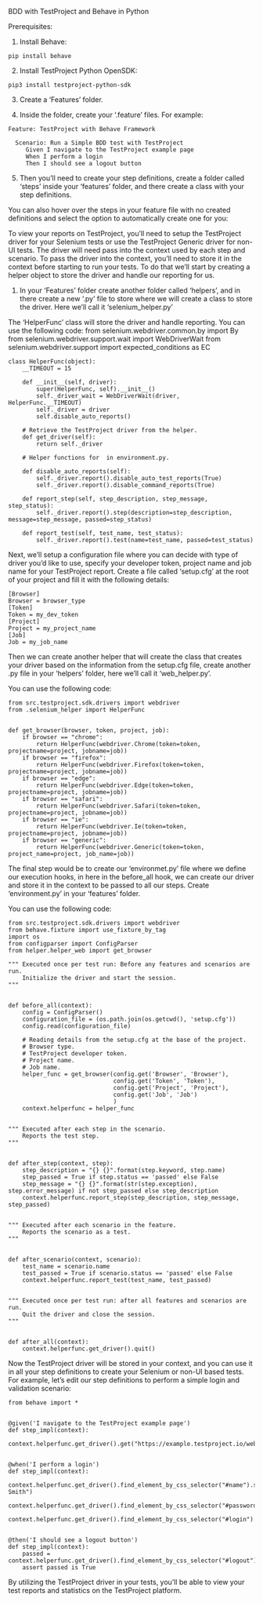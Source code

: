 BDD with TestProject and Behave in Python

Prerequisites:

1.	Install Behave:
```
pip install behave
```

2.	Install TestProject Python OpenSDK:
```
pip3 install testproject-python-sdk
```

3.	Create a ‘Features’ folder.
 
4.	Inside the folder, create your ‘.feature’ files. For example:
```
Feature: TestProject with Behave Framework

  Scenario: Run a Simple BDD test with TestProject
     Given I navigate to the TestProject example page
     When I perform a login
     Then I should see a logout button
```
 
5.	Then you’ll need to create your step definitions, create a folder called ‘steps’ inside your ‘features’ folder, and there create a class with your step definitions.
 
You can also hover over the steps in your feature file with no created definitions and select the option to automatically create one for you:
 
To view your reports on TestProject, you’ll need to setup the TestProject driver for your Selenium tests or use the TestProject Generic driver for non-UI tests.
The driver will need pass into the context used by each step and scenario.
To pass the driver into the context, you’ll need to store it in the context before starting to run your tests.
To do that we’ll start by creating a helper object to store the driver and handle our reporting for us.
1.	In your ‘Features’  folder create another folder called ‘helpers’, and in there create a new ‘.py’ file to store where we will create a class to store the driver. Here we’ll call it ‘selenium_helper.py’
 
The ‘HelperFunc’ class will store the driver and handle reporting.
You can use the following code:
from selenium.webdriver.common.by import By
from selenium.webdriver.support.wait import WebDriverWait
from selenium.webdriver.support import expected_conditions as EC

```
class HelperFunc(object):
    __TIMEOUT = 15

    def __init__(self, driver):
        super(HelperFunc, self).__init__()
        self._driver_wait = WebDriverWait(driver, HelperFunc.__TIMEOUT)
        self._driver = driver
        self.disable_auto_reports()

    # Retrieve the TestProject driver from the helper.
    def get_driver(self):
        return self._driver

    # Helper functions for  in environment.py.

    def disable_auto_reports(self):
        self._driver.report().disable_auto_test_reports(True)
        self._driver.report().disable_command_reports(True)

    def report_step(self, step_description, step_message, step_status):
        self._driver.report().step(description=step_description, message=step_message, passed=step_status)

    def report_test(self, test_name, test_status):
        self._driver.report().test(name=test_name, passed=test_status)
 ```

Next, we’ll setup a configuration file where you can decide with type of driver you’d like to use, specify your developer token, project name and job name for your TestProject report.
Create a file called ‘setup.cfg’ at the root of your project and fill it with the following details:
 
 ```
[Browser]
Browser = browser_type
[Token]
Token = my_dev_token
[Project]
Project = my_project_name
[Job]
Job = my_job_name
```

Then we can create another helper that will create the class that creates your driver based on the information from the setup.cfg file, create another .py file in your ‘helpers’ folder, here we’ll call it ‘web_helper.py’.
 
You can use the following code:

```
from src.testproject.sdk.drivers import webdriver
from .selenium_helper import HelperFunc


def get_browser(browser, token, project, job):
    if browser == "chrome":
        return HelperFunc(webdriver.Chrome(token=token, projectname=project, jobname=job))
    if browser == "firefox":
        return HelperFunc(webdriver.Firefox(token=token, projectname=project, jobname=job))
    if browser == "edge":
        return HelperFunc(webdriver.Edge(token=token, projectname=project, jobname=job))
    if browser == "safari":
        return HelperFunc(webdriver.Safari(token=token, projectname=project, jobname=job))
    if browser == "ie":
        return HelperFunc(webdriver.Ie(token=token, projectname=project, jobname=job))
    if browser == "generic":
        return HelperFunc(webdriver.Generic(token=token, project_name=project, job_name=job))
  ```
  
The final step would be to create our ‘environmet.py’ file where we define our execution hooks, in here in the before_all hook, we can create our driver and store it in the context to be passed to all our steps.
Create ‘environment.py’ in your ‘features’ folder.
 
You can use the following code:

```
from src.testproject.sdk.drivers import webdriver
from behave.fixture import use_fixture_by_tag
import os
from configparser import ConfigParser
from helper.helper_web import get_browser

""" Executed once per test run: Before any features and scenarios are run.
    Initialize the driver and start the session.
"""


def before_all(context):
    config = ConfigParser()
    configuration_file = (os.path.join(os.getcwd(), 'setup.cfg'))
    config.read(configuration_file)

    # Reading details from the setup.cfg at the base of the project.
    # Browser type.
    # TestProject developer token.
    # Project name.
    # Job name.
    helper_func = get_browser(config.get('Browser', 'Browser'),
                              config.get('Token', 'Token'),
                              config.get('Project', 'Project'),
                              config.get('Job', 'Job')
                              )
    context.helperfunc = helper_func


""" Executed after each step in the scenario.
    Reports the test step.
"""


def after_step(context, step):
    step_description = "{} {}".format(step.keyword, step.name)
    step_passed = True if step.status == 'passed' else False
    step_message = "{} {}".format(str(step.exception), step.error_message) if not step_passed else step_description
    context.helperfunc.report_step(step_description, step_message, step_passed)


""" Executed after each scenario in the feature.
    Reports the scenario as a test.
"""


def after_scenario(context, scenario):
    test_name = scenario.name
    test_passed = True if scenario.status == 'passed' else False
    context.helperfunc.report_test(test_name, test_passed)


""" Executed once per test run: after all features and scenarios are run.
    Quit the driver and close the session.
"""


def after_all(context):
    context.helperfunc.get_driver().quit()
```

Now the TestProject driver will be stored in your context, and you can use it in all your step definitions to create your Selenium or non-UI based tests.
For example, let’s edit our step definitions to perform a simple login and validation scenario:

```
from behave import *


@given('I navigate to the TestProject example page')
def step_impl(context):
    context.helperfunc.get_driver().get("https://example.testproject.io/web/")


@when('I perform a login')
def step_impl(context):
    context.helperfunc.get_driver().find_element_by_css_selector("#name").send_keys("John Smith")
    context.helperfunc.get_driver().find_element_by_css_selector("#password").send_keys("12345")
    context.helperfunc.get_driver().find_element_by_css_selector("#login").click()


@then('I should see a logout button')
def step_impl(context):
    passed = context.helperfunc.get_driver().find_element_by_css_selector("#logout").is_displayed()
    assert passed is True
```

By utilizing the TestProject driver in your tests, you’ll be able to view your test reports and statistics on the TestProject platform.
 
